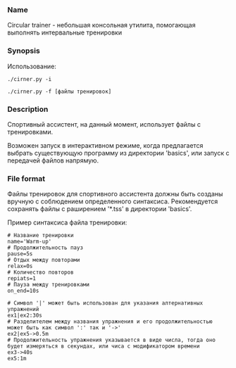 
### Name

Circular trainer - небольшая консольная утилита, помогающая выполнять интервальные тренировки

### Synopsis

Использование: 
    
    ./cirner.py -i

    ./cirner.py -f [файлы тренировок]


### Description

Спортивный ассистент, на данный момент, использует файлы с тренировками.

Возможен запуск в интерактивном режиме, когда предлагается выбрать существующую программу из директории 'basics', или запуск с передачей файлов напрямую.

### File format

Файлы тренировок для спортивного ассистента должны быть созданы вручную с соблюдением определенного синтаксиса. Рекомендуется сохранять файлы с раширением '\*.tss' в директории 'basics'.

Пример синтаксиса файла тренировки:

    # Название тренировки
    name='Warm-up'
    # Продолжительность пауз
    pause=5s
    # Отдых между повторами
    relax=0s
    # Количество повторов
    repiats=1
    # Пауза между тренировками
    on_end=10s

    # Символ '|' может быть использован для указания алтернативных упражнений
    ex1|ex2:30s
    # Разделителем между названия упражнения и его продолжительностью может быть как символ ':' так и '->'
    ex2|ex5->0.5m
    # Продолжительность упражнения указывается в виде числа, тогда оно будет измеряться в секундах, или чиса с модификатором времени
    ex3->40s
    ex5:1m

